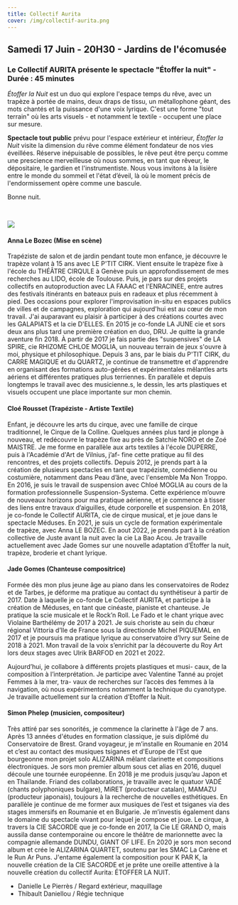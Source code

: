 ```yaml
---
title: Collectif Aurita
cover: /img/collectif-aurita.png
---
```

## Samedi 17 Juin - 20H30 - Jardins de l'écomusée 

### Le Collectif AURITA présente le spectacle "Étoffer la nuit" - Durée : 45 minutes

*Étoffer la Nuit* est un duo qui explore l'espace temps du rêve, avec un trapèze à portée de mains, deux draps de tissu, un métallophone géant, des mots chantés et la puissance d'une voix lyrique. C'est une forme "tout terrain" où les arts visuels - et notamment le textile - occupent une place sur mesure.

**Spectacle tout public** prévu pour l'espace extérieur et intérieur, *Étoffer la Nuit* visite la dimension du rêve comme élément fondateur de nos vies éveillées. Réserve inépuisable de possibles, le rêve peut être perçu comme une prescience merveilleuse où nous sommes, en tant que rêveur, le dépositaire, le gardien et l'instrumentiste. Nous vous invitons à la lisière entre le monde du sommeil et l'état d’éveil, là où le moment précis de l'endormissement opère comme une bascule. 

Bonne nuit.

 

![](/img/suspension.jpg)

#### Anna Le Bozec (Mise en scène)

Trapéziste de salon et de jardin pendant toute mon enfance, je découvre le trapèze volant à 15 ans avec LE P'TIT CIRK. Vient ensuite le trapèze fixe à l'école du THÉÂTRE CIRQULE à Genève puis un approfondissement de mes recherches au LIDO, école de Toulouse. Puis, je pars sur des projets collectifs en autoproduction avec LA FAAAC et l'ENRACINEE, entre autres des festivals itinérants en bateaux puis en radeaux et plus récemment à pied. Des occasions pour explorer l'improvisation in-situ en espaces publics de villes et de campagnes, exploration qui aujourd'hui est au cœur de mon travail.
J'ai auparavant eu plaisir à participer à des créations courtes avec les GALAPIATS et la cie D'ELLES.
En 2015 je co-fonde LA JUNE cie et sors deux ans plus tard une première création en duo, DRU. Je quitte la grande aventure fin 2018. À partir de 2017 je fais partie des "suspensives" de LA SPIRE, cie RHIZOME CHLOE MOGLIA, un nouveau terrain de jeux s'ouvre à moi, physique et philosophique.
Depuis 3 ans, par le biais du P'TIT CIRK, du CARRE MAGIQUE et du QUARTZ, je continue de transmettre et d'apprendre en organisant des formations auto-gérées et expérimentales mêlantles arts aériens et différentes pratiques plus terriennes. En parallèle et depuis longtemps le travail avec des musicienne.s, le dessin, les arts plastiques et visuels occupent une place importante sur mon chemin.

#### Cloé Rousset (Trapéziste - Artiste Textile)

Enfant, je découvre les arts du cirque, avec une famille de cirque traditionnel, le Cirque de la Colline. Quelques années plus tard je plonge à nouveau, et redécouvre le trapèze fixe au près de Satchie NORO et de Zoé MAISTRE. Je me forme en parallèle aux arts textiles à l'école DUPERRE, puis à l'Académie d'Art de Vilnius, j’af-
fine cette pratique au fil des rencontres, et des projets collectifs. Depuis 2012, je prends part à la création de plusieurs spectacles en tant que trapéziste, comédienne ou costumière, notamment dans Peau d’âne, avec l'ensemble Ma Non Troppo.
En 2016, je suis le travail de suspension avec Chloé MOGLIA au cours de la formation professionnelle Suspension-Systema. Cette expérience m’ouvre de nouveaux horizons pour ma pratique aérienne, et je commence à tisser des liens entre travaux d’aiguilles, étude corporelle et suspension. En 2018, je co-fonde le Collectif AURITA, cie de cirque musical, et je joue dans le spectacle Méduses. En 2021, je suis un cycle de formation expérimentale de trapèze, avec Anna LE BOZEC. En aout 2022, je prends part à la création collective de Juste avant la nuit avec la cie La Bao Acou. Je travaille actuellement avec Jade Gomes sur une nouvelle adaptation d’Étoffer la nuit, trapèze, broderie et chant lyrique.

#### Jade Gomes (Chanteuse compositrice)

Formée dès mon plus jeune âge au piano dans les conservatoires de Rodez et de Tarbes, je déforme ma pratique au contact du synthétiseur à partir de 2017. Date à laquelle je co-fonde Le Collectif AURITA, et participe à la création de Méduses, en tant que cinéaste, pianiste et chanteuse.
Je pratique la scie musicale et le Rock’n Roll. Le Fado et le chant yrique avec Violaine Barthélémy de 2017 à 2021. Je suis choriste au sein du chœur régional Vittoria d’Ile de France sous la directionde Michel PIQUEMAL en 2017 et je poursuis ma pratique lyrique au conservatoire d’Ivry sur Seine de 2018 à 2021. Mon travail de la
voix s’enrichit par la découverte du Roy Art lors deux stages avec Ulrik BARFOD en 2021 et 2022.

Aujourd’hui, je collabore à différents projets plastiques et musi-
caux, de la composition à l’interprétation. Je participe avec Valentine Tanné au projet Femmes à la mer, tra-
vaux de recherches sur l’accès des femmes à la navigation, où nous expérimentons notamment la technique du cyanotype. Je travaille actuellement sur la création d’Etoffer la Nuit.

#### Simon Phelep (musicien, compositeur)

Très attiré par ses sonorités, je commence la clarinette à l'âge de 7 ans. Après 13 années d'études en formation classique, je suis diplômé du Conservatoire de Brest. Grand voyageur, je m’installe en Roumanie en 2014 et c’est au contact des musiques tsiganes et d'Europe de l'Est que bourgeonne mon projet solo ALIZARINA mêlant clarinette et compositions électroniques. Je sors mon premier album sous cet alias en 2016, duquel découle une tournée européenne. En 2018 je me produis jusqu’au Japon et en
Thaïlande. Friand des collaborations, je travaille avec le quatuor VADÉ (chants polyphoniques bulgare), MiRET (producteur catalan), MAMAZU (producteur japonais), toujours à la recherche de nouvelles esthétiques. En parallèle je continue de me former aux musiques de l’est et tsiganes via des stages immersifs en
Roumanie et en Bulgarie. Je m’investis également dans le domaine du spectacle vivant pour lequel je compose et joue. Le cirque, à travers la CIE SACORDE que je co-fonde en 2017, la Cie LE GRAND O, mais aussila danse contemporaine ou encore le théâtre de marionnette avec la compagnie allemande DUNDU, GIANT OF LIFE.
En 2020 je sors mon second album et crée le ALIZARINA QUARTET, soutenu par les SMAC La Carène et le Run Ar Puns. J'entame également la composition pour K PAR K, la nouvelle création de la CIE SACORDE et je prête une oreille attentive à la nouvelle création du collectif Aurita: ÉTOFFER LA NUIT.

* Danielle Le Pierrès / Regard extérieur, maquillage
* Thibault Daniellou / Régie technique